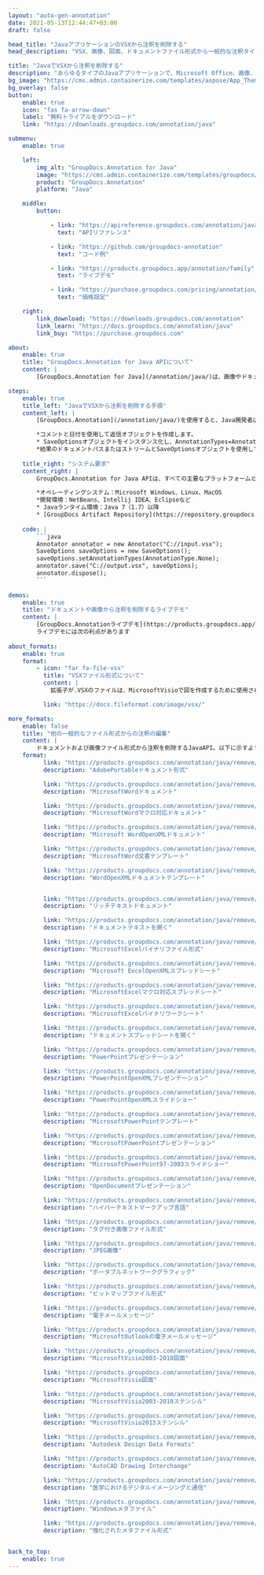 ```yaml
---
layout: "auto-gen-annotation"
date: 2021-05-13T12:44:47+03:00
draft: false

head_title: "JavaアプリケーションのVSXから注釈を削除する"
head_description: "VSX、画像、図面、ドキュメントファイル形式から一般的な注釈タイプを削除するJavaannotation API."

title: "JavaでVSXから注釈を削除する"
description: "あらゆるタイプのJavaアプリケーションで、Microsoft Office、画像、図面、HTML、およびその他のドキュメントファイル形式からすでに追加されている注釈を削除します."
bg_image: "https://cms.admin.containerize.com/templates/aspose/App_Themes/V3/images/bg/header1.png"
bg_overlay: false
button:
    enable: true
    icon: "fas fa-arrow-down"
    label: "無料トライアルをダウンロード"
    link: "https://downloads.groupdocs.com/annotation/java"

submenu:
    enable: true

    left:
        img_alt: "GroupDocs.Annotation for Java"
        image: "https://cms.admin.containerize.com/templates/groupdocs/images/product-logos/90x90-noborder/groupdocs-annotation-java.png"
        product: "GroupDocs.Annotation"
        platform: "Java"

    middle:
        button:

            - link: "https://apireference.groupdocs.com/annotation/java"
              text: "APIリファレンス"

            - link: "https://github.com/groupdocs-annotation"
              text: "コード例"

            - link: "https://products.groupdocs.app/annotation/family"
              text: "ライブデモ"

            - link: "https://purchase.groupdocs.com/pricing/annotation/java"
              text: "価格設定"

    right:
        link_download: "https://downloads.groupdocs.com/annotation"
        link_learn: "https://docs.groupdocs.com/annotation/java"
        link_buy: "https://purchase.groupdocs.com"

about:
    enable: true
    title: "GroupDocs.Annotation for Java APIについて"
    content: |
        [GroupDocs.Annotation for Java](/annotation/java/)は、画像やドキュメントファイル形式から注釈を表示、追加、更新、消去、抽出、またはエクスポートするためのネイティブJava注釈管理ライブラリです。ユーザーは、コメント、メモ、コメント、およびPDF、HTML、Word、Excel、Visioダイアグラム、プレゼンテーション、図面、画像、およびその他の多くのファイル形式のテキスト、グラフィックス、透かしなどのさまざまな注釈タイプを簡単に削除できます。注釈処理機能は、インポートされたドキュメントから注釈を正確に読み取ることができ、カスタマイズを実装した後、元のファイル形式または目的のファイル形式にエクスポートして戻すことができます。

steps:
    enable: true
    title_left: "JavaでVSXから注釈を削除する手順"
    content_left: |
        [GroupDocs.Annotation](/annotation/java/)を使用すると、Java開発者は、いくつかの簡単な手順を実装することで、Javaベースのアプリケーション内のVSXファイルから注釈の詳細を簡単に削除できます。

        *コメントと日付を使用して返信オブジェクトを作成します。
        * SaveOptionsオブジェクトをインスタンス化し、AnnotationTypes=AnnotationType.Noneを設定します。
        *結果のドキュメントパスまたはストリームとSaveOptionsオブジェクトを使用してsaveメソッドを呼び出します。
        
    title_right: "システム要求"
    content_right: |
        GroupDocs.Annotation for Java APIは、すべての主要なプラットフォームとオペレーティングシステムでサポートされています。以下のコードを実行する前に、システムに次の前提条件がインストールされていることを確認してください。

        *オペレーティングシステム：Microsoft Windows、Linux、MacOS
        *開発環境：NetBeans、Intellij IDEA、Eclipseなど
        * Javaランタイム環境：Java 7（1.7）以降
        * [GroupDocs Artifact Repository](https://repository.groupdocs.com/webapp/#/artifacts/browse/tree/General/repo/com/groupdocs/groupdocs-annotation)から最新バージョンのGroupDocs.AnnotationforJavaを入手してください。
        
    code: |
        ```java
        Annotator annotator = new Annotator("C://input.vsx");
        SaveOptions saveOptions = new SaveOptions();
        saveOptions.setAnnotationTypes(AnnotationType.None);
        annotator.save("C://output.vsx", saveOptions);
        annotator.dispose();
        ```
        
demos:
    enable: true
    title: "ドキュメントや画像から注釈を削除するライブデモ"
    content: |
        [GroupDocs.Annotationライブデモ](https://products.groupdocs.app/annotation/family)サイトにアクセスして、VSXファイルから注釈を表示および削除してください。  
        ライブデモには次の利点があります
        
about_formats:
    enable: true
    format:
        - icon: "far fa-file-vsx"
          title: "VSXファイル形式について"
          content: |
            拡張子が.VSXのファイルは、MicrosoftVisioで図を作成するために使用される図面と形状で構成されるステンシルを参照します。 VSXファイルはXMLファイル形式で保存され、Visio 2013までサポートされていました。これらは、Microsoft Visio 2013で導入されたプライマリVSDXファイル形式とは異なります。VSXファイルは、任意のテキストエディターで開いてコンテンツを表示できます。

          link: "https://docs.fileformat.com/image/vsx/"

more_formats:
    enable: false
    title: "他の一般的なファイル形式からの注釈の編集"
    content: |
        ドキュメントおよび画像ファイル形式から注釈を削除するJavaAPI。以下に示すように、一般的なファイル形式のいくつかから注釈プロパティを消去します。
    format: 
          link: "https://products.groupdocs.com/annotation/java/remove/pdf/"
          description: "AdobePortableドキュメント形式"

          link: "https://products.groupdocs.com/annotation/java/remove/doc/"
          description: "MicrosoftWordドキュメント"

          link: "https://products.groupdocs.com/annotation/java/remove/docm/"
          description: "MicrosoftWordマクロ対応ドキュメント"

          link: "https://products.groupdocs.com/annotation/java/remove/docx/"
          description: "Microsoft WordOpenXMLドキュメント"

          link: "https://products.groupdocs.com/annotation/java/remove/dot/"
          description: "MicrosoftWord文書テンプレート"

          link: "https://products.groupdocs.com/annotation/java/remove/dotx/"
          description: "WordOpenXMLドキュメントテンプレート"


          link: "https://products.groupdocs.com/annotation/java/remove/rtf/"
          description: "リッチテキストドキュメント"

          link: "https://products.groupdocs.com/annotation/java/remove/odt/"
          description: "ドキュメントテキストを開く"

          link: "https://products.groupdocs.com/annotation/java/remove/xls/"
          description: "MicrosoftExcelバイナリファイル形式"

          link: "https://products.groupdocs.com/annotation/java/remove/xlsx/"
          description: "Microsoft ExcelOpenXMLスプレッドシート"

          link: "https://products.groupdocs.com/annotation/java/remove/xlsm/"
          description: "MicrosoftExcelマクロ対応スプレッドシート"

          link: "https://products.groupdocs.com/annotation/java/remove/xlsb/"
          description: "MicrosoftExcelバイナリワークシート"

          link: "https://products.groupdocs.com/annotation/java/remove/ods/"
          description: "ドキュメントスプレッドシートを開く"

          link: "https://products.groupdocs.com/annotation/java/remove/ppt/"
          description: "PowerPointプレゼンテーション"

          link: "https://products.groupdocs.com/annotation/java/remove/pptx/"
          description: "PowerPointOpenXMLプレゼンテーション"

          link: "https://products.groupdocs.com/annotation/java/remove/ppsx/"
          description: "PowerPointOpenXMLスライドショー"

          link: "https://products.groupdocs.com/annotation/java/remove/potm/"
          description: "MicrosoftPowerPointテンプレート"

          link: "https://products.groupdocs.com/annotation/java/remove/pptm/"
          description: "MicrosoftPowerPointプレゼンテーション"

          link: "https://products.groupdocs.com/annotation/java/remove/pps/"
          description: "MicrosoftPowerPoint97-2003スライドショー"

          link: "https://products.groupdocs.com/annotation/java/remove/odp/"
          description: "OpenDocumentプレゼンテーション"

          link: "https://products.groupdocs.com/annotation/java/remove/html/"
          description: "ハイパーテキストマークアップ言語"

          link: "https://products.groupdocs.com/annotation/java/remove/tiff/"
          description: "タグ付き画像ファイル形式"

          link: "https://products.groupdocs.com/annotation/java/remove/jpeg/"
          description: "JPEG画像"

          link: "https://products.groupdocs.com/annotation/java/remove/png/"
          description: "ポータブルネットワークグラフィック"

          link: "https://products.groupdocs.com/annotation/java/remove/bmp/"
          description: "ビットマップファイル形式"

          link: "https://products.groupdocs.com/annotation/java/remove/eml/"
          description: "電子メールメッセージ"

          link: "https://products.groupdocs.com/annotation/java/remove/msg/"
          description: "MicrosoftOutlookの電子メールメッセージ"

          link: "https://products.groupdocs.com/annotation/java/remove/vsd/"
          description: "MicrosoftVisio2003-2010図面"

          link: "https://products.groupdocs.com/annotation/java/remove/vsdx/"
          description: "MicrosoftVisio図面"

          link: "https://products.groupdocs.com/annotation/java/remove/vss/"
          description: "MicrosoftVisio2003-2010ステンシル"

          link: "https://products.groupdocs.com/annotation/java/remove/vst/"
          description: "MicrosoftVisio2013ステンシル"

          link: "https://products.groupdocs.com/annotation/java/remove/dwg/"
          description: "Autodesk Design Data Formats"

          link: "https://products.groupdocs.com/annotation/java/remove/dxf/"
          description: "AutoCAD Drawing Interchange"

          link: "https://products.groupdocs.com/annotation/java/remove/dcm/"
          description: "医学におけるデジタルイメージングと通信"

          link: "https://products.groupdocs.com/annotation/java/remove/wmf/"
          description: "Windowsメタファイル"

          link: "https://products.groupdocs.com/annotation/java/remove/emf/"
          description: "強化されたメタファイル形式"


back_to_top:
    enable: true
---
```

